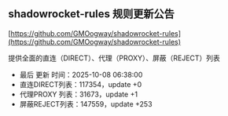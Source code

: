 ## shadowrocket-rules 规则更新公告

[https://github.com/GMOogway/shadowrocket-rules](https://github.com/GMOogway/shadowrocket-rules)

提供全面的直连（DIRECT）、代理（PROXY）、屏蔽（REJECT）列表
- 最后 更新 时间：2025-10-08 06:38:00
- 直连DIRECT列表：117354，update +0
- 代理PROXY 列表：31673，update +1
- 屏蔽REJECT列表：147559，update +253
